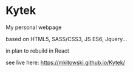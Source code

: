 # Kytek
My personal webpage

based on HTML5, SASS/CSS3, JS ES6, Jquery...

in plan to rebuild in React

see live here:
https://mkitowski.github.io/Kytek/
